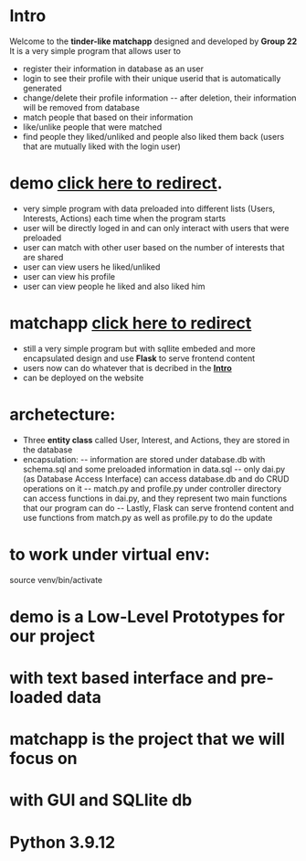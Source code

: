 # Intro
Welcome to the **tinder-like matchapp** designed and developed by **Group 22** 
It is a very simple program that allows user to 
- register their information in database as an user
- login to see their profile with their unique userid that is automatically generated 
- change/delete their profile information
  -- after deletion, their information will be removed from database
- match people that based on their information
- like/unlike people that were matched
- find people they liked/unliked and people also liked them back (users that are mutually liked with the login user)

# demo [click here to redirect]([https://github.com/Qiyiiii/py_g22/tree/main/demo]).
- very simple program with data preloaded into different lists (Users, Interests, Actions) each time when the program starts
- user will be directly loged in and can only interact with users that were preloaded
- user can match with other user based on the number of interests that are shared
- user can view users he liked/unliked
- user can view his profile
- user can view people he liked and also liked him

# matchapp [click here to redirect]([(https://github.com/Qiyiiii/py_g22/tree/main/matchapp)])
- still a very simple program but with sqllite embeded and more encapsulated design and use **Flask** to serve frontend content 
- users now can do whatever that is decribed in the [**Intro**](#intro)
- can be deployed on the website

# archetecture:
- Three **entity class** called User, Interest, and Actions, they are stored in the database
- encapsulation:
-- information are stored under database.db with schema.sql and some preloaded information in data.sql
-- only dai.py (as Database Access Interface) can access database.db and do CRUD operations on it
  -- match.py and profile.py under controller directory can access functions in dai.py, and they represent two main functions that our program can do
  -- Lastly, Flask can serve frontend content and use functions from match.py as well as profile.py to do the update
# to work under virtual env:
source venv/bin/activate

# demo is a Low-Level Prototypes for our project
# with text based interface and pre-loaded data

# matchapp is the project that we will focus on
# with GUI and SQLlite db
# Python 3.9.12

